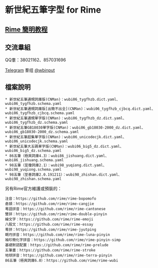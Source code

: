 # 新世紀五筆字型 for Rime

## [Rime 簡明教程](https://06wb.github.io/Tutorials/rime.html)

## 交流羣組

QQ羣：38021162、857031696

[Telegram](https://telegram.org/) 羣组 [@wbinput](https://t.me/wbinput)

## 檔案說明

```
* 新世紀五筆通規詞庫版(CNMan)：wubi06_tygfhzb.dict.yaml、wubi06_tygfhzb.schema.yaml
* 新世紀五筆通規詞庫版[出簡不出全](CNMan)：wubi06_tygfhzb_cjbcq.dict.yaml、wubi06_tygfhzb_cjbcq.schema.yaml
* 新世紀五筆通規單字版(CNMan)：wubi06_tygfhzb_dz.dict.yaml、wubi06_tygfhzb_dz.schema.yaml
* 新世紀五筆GB18030單字版(CNMan)：wubi06_gb18030-2000_dz.dict.yaml、wubi06_gb18030-2000_dz.schema.yaml
* 新世紀五筆超集單字版(CNMan)：wubi06_unicodecjk.dict.yaml、wubi06_unicodecjk.schema.yaml
* 新世紀五筆大五碼單字版(CNMan)：wubi06_big5_dz.dict.yaml、wubi06_big5_dz.schema.yaml
* 86五筆（極爽詞庫4.3）：wubi86_jishuang.dict.yaml、wubi86_jishuang.schema.yaml
* 98五筆（昱瓊詞庫2.1）：wubi98_yuqiong.dict.yaml、wubi98_yuqiong.schema.yaml
* 98五筆（至善詞庫2.0.191211）：wubi98_zhishan.dict.yaml、wubi98_zhishan.schema.yaml
```

另有Rime官方維護或預裝的：

```
注音：https://github.com/rime/rime-bopomofo
倉頡：https://github.com/rime/rime-cangjie
粵語拼音：https://github.com/rime/rime-cantonese
雙拼：https://github.com/rime/rime-double-pinyin
繪文字：https://github.com/rime/rime-emoji
八股文：https://github.com/rime/rime-essay
粵拼：https://github.com/rime/rime-jyutping
朙月拼音：https://github.com/rime/rime-luna-pinyin
袖珍簡化字拼音：https://github.com/rime/rime-pinyin-simp
基礎默認配置：https://github.com/rime/rime-prelude
五筆畫：https://github.com/rime/rime-stroke
地球拼音：https://github.com/rime/rime-terra-pinyin
86五筆（極爽詞庫6.0）：https://github.com/rime/rime-wubi
```
